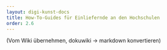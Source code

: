 ```yaml
---
layout: digi-kunst-docs
title: How-To-Guides für Einliefernde an den Hochschulen
order: 2.6
---
```


(Vom Wiki übernehmen, dokuwiki -> markdown konvertieren)